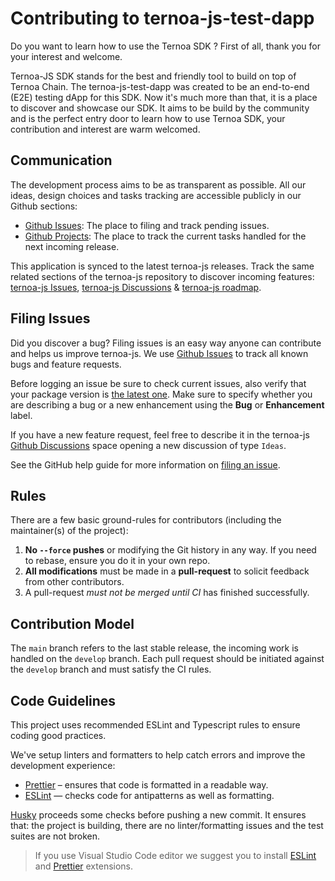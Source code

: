 # Contributing to ternoa-js-test-dapp

Do you want to learn how to use the Ternoa SDK ? First of all, thank you for your interest and welcome.

Ternoa-JS SDK stands for the best and friendly tool to build on top of Ternoa Chain. The ternoa-js-test-dapp was created to be an end-to-end (E2E) testing dApp for this SDK. Now it's much more than that, it is a place to discover and showcase our SDK. It aims to be build by the community and is the perfect entry door to learn how to use Ternoa SDK, your contribution and interest are warm welcomed.

## Communication

The development process aims to be as transparent as possible. All our ideas, design choices and tasks tracking are accessible publicly in our Github sections:

- [Github Issues](https://github.com/capsule-corp-ternoa/ternoa-js-test-dapp/issues): The place to filing and track pending issues.
- [Github Projects](https://github.com/orgs/capsule-corp-ternoa/projects/8/views/10): The place to track the current tasks handled for the next incoming release.

This application is synced to the latest ternoa-js releases. Track the same related sections of the ternoa-js repository to discover incoming features: [ternoa-js Issues](https://github.com/capsule-corp-ternoa/ternoa-js/issues), [ternoa-js Discussions](https://github.com/capsule-corp-ternoa/ternoa-js/discussions) & [ternoa-js roadmap](https://github.com/orgs/capsule-corp-ternoa/projects/8/views/5).

## Filing Issues

Did you discover a bug? Filing issues is an easy way anyone can contribute and helps us improve ternoa-js. We use [Github Issues](https://github.com/capsule-corp-ternoa/ternoa-js-test-dapp/issues) to track all known bugs and feature requests.

Before logging an issue be sure to check current issues, also verify that your package version is [the latest one](https://www.npmjs.com/package/ternoa-js). Make sure to specify whether you are describing a bug or a new enhancement using the **Bug** or **Enhancement** label.

If you have a new feature request, feel free to describe it in the ternoa-js [Github Discussions](https://github.com/capsule-corp-ternoa/ternoa-js/discussions) space opening a new discussion of type `Ideas`.

See the GitHub help guide for more information on [filing an issue](https://help.github.com/en/articles/creating-an-issue).

## Rules

There are a few basic ground-rules for contributors (including the maintainer(s) of the project):

1. **No `--force` pushes** or modifying the Git history in any way. If you need to rebase, ensure you do it in your own repo.
2. **All modifications** must be made in a **pull-request** to solicit feedback from other contributors.
3. A pull-request _must not be merged until CI_ has finished successfully.

## Contribution Model

The `main` branch refers to the last stable release, the incoming work is handled on the `develop` branch. Each pull request should be initiated against the `develop` branch and must satisfy the CI rules.

## Code Guidelines

This project uses recommended ESLint and Typescript rules to ensure coding good practices.

We've setup linters and formatters to help catch errors and improve the development experience:

- [Prettier](https://prettier.io/) – ensures that code is formatted in a readable way.
- [ESLint](https://eslint.org/) — checks code for antipatterns as well as formatting.

[Husky](https://typicode.github.io/husky) proceeds some checks before pushing a new commit. It ensures that: the project is building, there are no linter/formatting issues and the test suites are not broken.

> If you use Visual Studio Code editor we suggest you to install [ESLint](https://marketplace.visualstudio.com/items?itemName=dbaeumer.vscode-eslint) and [Prettier](https://marketplace.visualstudio.com/items?itemName=esbenp.prettier-vscode) extensions.
